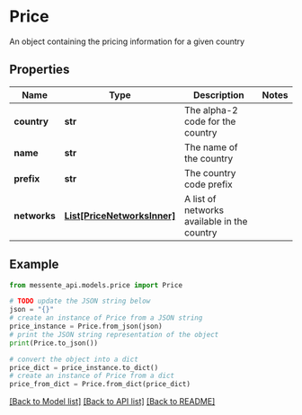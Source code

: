 # Price

An object containing the pricing information for a given country

## Properties

Name | Type | Description | Notes
------------ | ------------- | ------------- | -------------
**country** | **str** | The alpha-2 code for the country | 
**name** | **str** | The name of the country | 
**prefix** | **str** | The country code prefix | 
**networks** | [**List[PriceNetworksInner]**](PriceNetworksInner.md) | A list of networks available in the country | 

## Example

```python
from messente_api.models.price import Price

# TODO update the JSON string below
json = "{}"
# create an instance of Price from a JSON string
price_instance = Price.from_json(json)
# print the JSON string representation of the object
print(Price.to_json())

# convert the object into a dict
price_dict = price_instance.to_dict()
# create an instance of Price from a dict
price_from_dict = Price.from_dict(price_dict)
```
[[Back to Model list]](../README.md#documentation-for-models) [[Back to API list]](../README.md#documentation-for-api-endpoints) [[Back to README]](../README.md)


